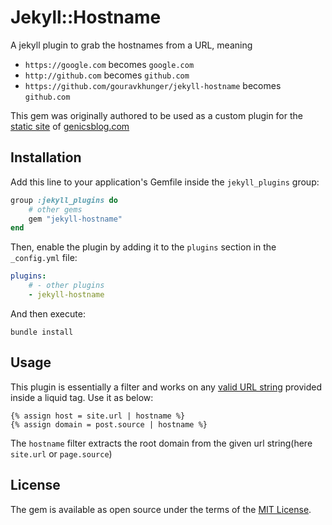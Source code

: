 # Jekyll::Hostname

A jekyll plugin to grab the hostnames from a URL, meaning

- `https://google.com` becomes `google.com`
- `http://github.com` becomes `github.com`
- `https://github.com/gouravkhunger/jekyll-hostname` becomes `github.com`

This gem was originally authored to be used as a custom plugin for the [static site](https://github.com/genicsblog/genicsblog.github.io) of [genicsblog.com](https://genicsblog.com)

## Installation

Add this line to your application's Gemfile inside the `jekyll_plugins` group:

```ruby
group :jekyll_plugins do
    # other gems
    gem "jekyll-hostname"
end
```

Then, enable the plugin by adding it to the `plugins` section in the `_config.yml` file:

```yaml
plugins:
    # - other plugins
    - jekyll-hostname
```

And then execute:

```shell
bundle install
```

## Usage

This plugin is essentially a filter and works on any [valid URL string](https://en.wikipedia.org/wiki/URL#Syntax) provided inside a liquid tag. Use it as below:

```liquid
{% assign host = site.url | hostname %}
{% assign domain = post.source | hostname %}
```

The `hostname` filter extracts the root domain from the given url string(here `site.url` or `page.source`)

## License

The gem is available as open source under the terms of the [MIT License](https://opensource.org/licenses/MIT).
